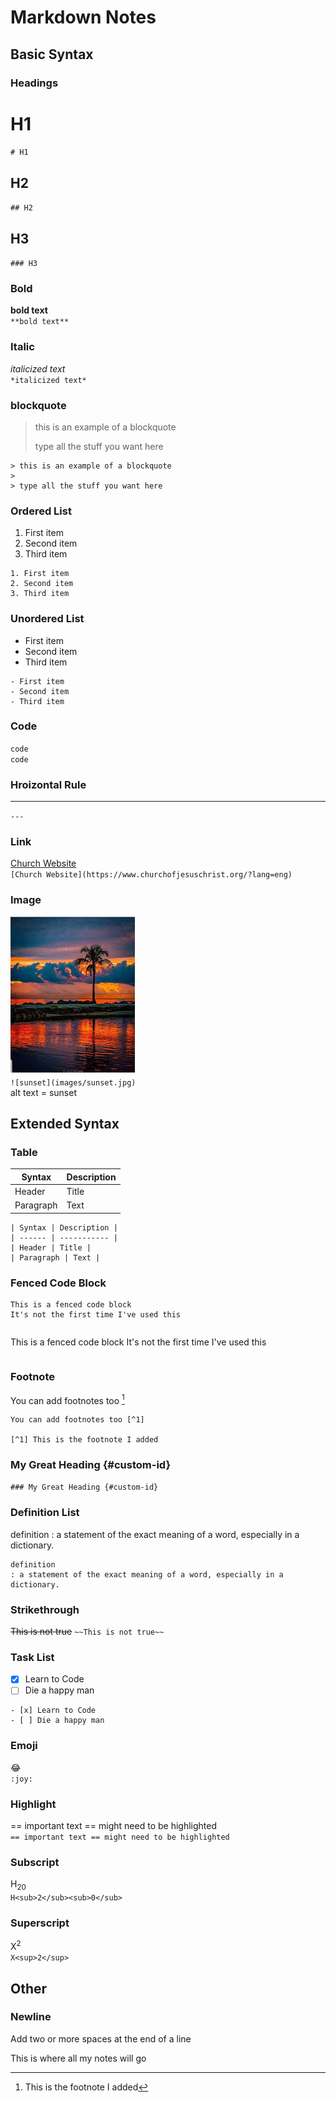 # Markdown Notes

## Basic Syntax

### Headings

# H1
`# H1`

## H2
`## H2`

## H3
`### H3`


### Bold
**bold text**  
`**bold text**`

### Italic
*italicized text*  
`*italicized text*`

### blockquote
> this is an example of a blockquote
>
> type all the stuff you want here
```
> this is an example of a blockquote
>
> type all the stuff you want here
```

### Ordered List
1. First item
2. Second item
3. Third item
```
1. First item
2. Second item
3. Third item
```

### Unordered List
- First item
- Second item
- Third item
```
- First item
- Second item
- Third item
```

### Code
`code`  
``code``

### Hroizontal Rule
---
`---`

### Link
[Church Website](https://www.churchofjesuschrist.org/?lang=eng)  
`[Church Website](https://www.churchofjesuschrist.org/?lang=eng)`

### Image
![sunset](images/sunset.jpg)  
`![sunset](images/sunset.jpg)`  
alt text = sunset  

## Extended Syntax

### Table
| Syntax | Description |
| ------ | ----------- |
| Header | Title |
| Paragraph | Text |
```
| Syntax | Description |
| ------ | ----------- |
| Header | Title |
| Paragraph | Text |
```

### Fenced Code Block
```
This is a fenced code block
It's not the first time I've used this

```
```
```
This is a fenced code block
It's not the first time I've used this
```
```

### Footnote
You can add footnotes too [^1]

[^1]: This is the footnote I added


```
You can add footnotes too [^1]

[^1] This is the footnote I added

```

### My Great Heading {#custom-id}
`### My Great Heading {#custom-id}`

### Definition List
definition
: a statement of the exact meaning of a word, especially in a dictionary.

```
definition
: a statement of the exact meaning of a word, especially in a dictionary.
```

### Strikethrough
~~This is not true~~
`~~This is not true~~`

### Task List
- [x] Learn to Code
- [ ] Die a happy man
```
- [x] Learn to Code
- [ ] Die a happy man
```

### Emoji
:joy:  
`:joy:`

### Highlight
== important text == might need to be highlighted  
`== important text == might need to be highlighted`

### Subscript
H<sub>2</sub><sub>0</sub>  
`H<sub>2</sub><sub>0</sub>`

### Superscript
X<sup>2</sup>  
`X<sup>2</sup>`

## Other

### Newline
Add two or more spaces at the end of a line  





This is where all my notes will go


